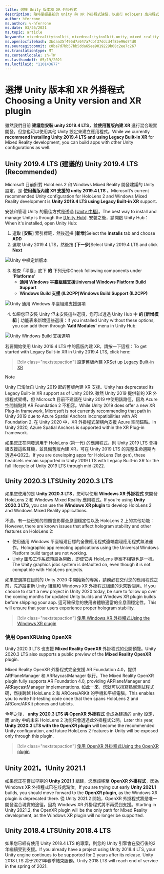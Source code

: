 ```yaml
---
title: 選擇 Unity 版本和 XR 外掛程式
description: 隨時掌握最新的 Unity 與 XR 外掛程式建議，以進行 HoloLens 應用程式開發。
author: hferrone
ms.author: v-hferrone
ms.date: 03/26/2021
ms.topic: article
keywords: mixedrealitytoolkit、mixedrealitytoolkit-unity、mixed reality 耳機、windows mixed reality 耳機、虛擬實境耳機、unity
ms.openlocfilehash: 3bdaa35f495d7a647a7cbf37ddcd4f85e96d74d0
ms.sourcegitcommit: c0ba7d7bb57bb5dda65ee9019229b68c2ee7c267
ms.translationtype: MT
ms.contentlocale: zh-TW
ms.lasthandoff: 05/19/2021
ms.locfileid: "110143677"
---
```

# <a name="choosing-a-unity-version-and-xr-plugin"></a><span data-ttu-id="0f538-104">選擇 Unity 版本和 XR 外掛程式</span><span class="sxs-lookup"><span data-stu-id="0f538-104">Choosing a Unity version and XR plugin</span></span>

<span data-ttu-id="0f538-105">雖然我們目前 **建議您安裝 unity 2019.4 LTS，並使用舊版內建 XR** 進行混合現實開發，但您也可以使用其他 Unity 設定來建立應用程式。</span><span class="sxs-lookup"><span data-stu-id="0f538-105">While we currently **recommend installing Unity 2019.4 LTS and using Legacy Built-in XR** for Mixed Reality development, you can build apps with other Unity configurations as well.</span></span>

## <a name="unity-20194-lts-recommended"></a><span data-ttu-id="0f538-106">Unity 2019.4 LTS (建議的) </span><span class="sxs-lookup"><span data-stu-id="0f538-106">Unity 2019.4 LTS (Recommended)</span></span>

<span data-ttu-id="0f538-107">Microsoft 目前針對 HoloLens 2 和 Windows Mixed Reality 開發建議的 Unity 設定，是 **使用舊版內建 XR 支援的 unity 2019.4 LTS** 。</span><span class="sxs-lookup"><span data-stu-id="0f538-107">Microsoft’s current recommended Unity configuration for HoloLens 2 and Windows Mixed Reality development is **Unity 2019.4 LTS using Legacy Built-in XR** support.</span></span>

<span data-ttu-id="0f538-108">安裝和管理 Unity 的最佳方式是透過 <a href="https://unity3d.com/get-unity/download" target="_blank">[Unity 中樞]</a>。</span><span class="sxs-lookup"><span data-stu-id="0f538-108">The best way to install and manage Unity is through the <a href="https://unity3d.com/get-unity/download" target="_blank">[Unity Hub]</a>.</span></span> <span data-ttu-id="0f538-109">安裝之後，請開啟 Unity Hub：</span><span class="sxs-lookup"><span data-stu-id="0f538-109">When it's installed, open Unity Hub:</span></span>

1. <span data-ttu-id="0f538-110">選取 [**安裝**] 索引標籤，然後選擇 [**新增**]</span><span class="sxs-lookup"><span data-stu-id="0f538-110">Select the **Installs** tab and choose **ADD**</span></span>
2. <span data-ttu-id="0f538-111">選取 Unity 2019.4 LTS，然後按 **[下一步]**</span><span class="sxs-lookup"><span data-stu-id="0f538-111">Select Unity 2019.4 LTS and click **Next**</span></span>

![Unity 中樞定新版本](images/unity-hub-img-01.png)

3. <span data-ttu-id="0f538-113">檢查「平臺」底下 **的** 下列元件</span><span class="sxs-lookup"><span data-stu-id="0f538-113">Check following components under **'Platforms'**</span></span>
    * <span data-ttu-id="0f538-114">**通用 Windows 平臺組建支援**</span><span class="sxs-lookup"><span data-stu-id="0f538-114">**Universal Windows Platform Build Support**</span></span> 
    * <span data-ttu-id="0f538-115">**Windows Build 支援 (IL2CPP)**</span><span class="sxs-lookup"><span data-stu-id="0f538-115">**Windows Build Support (IL2CPP)**</span></span>

![Unity 通用 Windows 平臺組建支援選項](../images/Unity_Install_Option_UWP.png)

4. <span data-ttu-id="0f538-117">如果您已安裝 Unity 但未安裝這些選項，您可以透過 Unity Hub 中 **的 [新增模組** ] 功能表來新增這些選項：</span><span class="sxs-lookup"><span data-stu-id="0f538-117">If you installed Unity without these options, you can add them through **'Add Modules'** menu in Unity Hub:</span></span>

![Unity Windows Build 支援選項](../images/Unity_Install_Option_UWP2.png)

<span data-ttu-id="0f538-119">若要開始使用 Unity 2019.4 LTS 中的舊版內建 XR，請按一下這裡：</span><span class="sxs-lookup"><span data-stu-id="0f538-119">To get started with Legacy Built-in XR in Unity 2019.4 LTS, click here:</span></span>

> [!div class="nextstepaction"]
> [<span data-ttu-id="0f538-120">設定舊版內建 XR</span><span class="sxs-lookup"><span data-stu-id="0f538-120">Set up Legacy Built-in XR</span></span>](legacy-xr-support.md)

> [!NOTE]
> <span data-ttu-id="0f538-121">Unity 已淘汰自 Unity 2019 起的舊版內建 XR 支援。</span><span class="sxs-lookup"><span data-stu-id="0f538-121">Unity has deprecated its Legacy Built-in XR support as of Unity 2019.</span></span>  <span data-ttu-id="0f538-122">雖然 Unity 2019 提供新的 XR 外掛程式架構，但 Microsoft 目前不建議在 Unity 2019 中使用該路徑，因為 Azure 空間錨點與 AR Foundation 2 不相容。</span><span class="sxs-lookup"><span data-stu-id="0f538-122">While Unity 2019 does offer a new XR Plug-in framework, Microsoft is not currently recommending that path in Unity 2019 due to Azure Spatial Anchors incompatibilities with AR Foundation 2.</span></span>  <span data-ttu-id="0f538-123">在 Unity 2020 中，XR 外掛程式架構內支援 Azure 空間錨點。</span><span class="sxs-lookup"><span data-stu-id="0f538-123">In Unity 2020, Azure Spatial Anchors is supported within the XR Plug-in framework.</span></span>

<span data-ttu-id="0f538-124">如果您正在開發適用于 HoloLens (第一代) 的應用程式，則 Unity 2019 LTS 會持續支援這些耳機，並具備舊版內建 XR，可在 Unity 2019 LTS 的完整生命週期內透過中2022。</span><span class="sxs-lookup"><span data-stu-id="0f538-124">If you are developing apps for HoloLens (1st gen), these headsets remain supported in Unity 2019 LTS with Legacy Built-in XR for the full lifecycle of Unity 2019 LTS through mid-2022.</span></span>

## <a name="unity-20203-lts"></a><span data-ttu-id="0f538-125">Unity 2020.3 LTS</span><span class="sxs-lookup"><span data-stu-id="0f538-125">Unity 2020.3 LTS</span></span> 

<span data-ttu-id="0f538-126">如果您使用的是 **Unity 2020.3 LTS**，您可以使用 **Windows XR 外掛程式** 來開發 HoloLens 2 和 Windows Mixed Reality 應用程式。</span><span class="sxs-lookup"><span data-stu-id="0f538-126">If you’re using **Unity 2020.3 LTS**, you can use the **Windows XR plugin** to develop HoloLens 2 and Windows Mixed Reality applications.</span></span>

<span data-ttu-id="0f538-127">不過，有一些已知的問題會影響全息圖穩定性以及 HoloLens 2 上的其他功能：</span><span class="sxs-lookup"><span data-stu-id="0f538-127">However, there are known issues that affect hologram stability and other features on HoloLens 2:</span></span> 

* <span data-ttu-id="0f538-128">使用通用 Windows 平臺組建目標的全像應用程式遠端處理應用程式無法運作。</span><span class="sxs-lookup"><span data-stu-id="0f538-128">Holographic app remoting applications using the Universal Windows Platform build target are not working.</span></span>
* <span data-ttu-id="0f538-129">Unity 圖形工作系統預設為開啟，即使它與 HoloLens 專案不相容也是一樣。</span><span class="sxs-lookup"><span data-stu-id="0f538-129">The Unity graphics jobs system is defaulted on, even though it is not compatible with HoloLens projects.</span></span>

<span data-ttu-id="0f538-130">如果您選擇在目前的 Unity 2020 中開始新的專案，請務必在交付您的應用程式之前，先追蹤更新 Unity 組建和 Windows XR 外掛程式組建的未來數個月。</span><span class="sxs-lookup"><span data-stu-id="0f538-130">If you choose to start a new project in Unity 2020 today, be sure to follow up over the coming months for updated Unity builds and Windows XR plugin builds before shipping your app.</span></span>  <span data-ttu-id="0f538-131">這可確保您的使用者體驗適當的全息圖穩定性。</span><span class="sxs-lookup"><span data-stu-id="0f538-131">This will ensure that your users experience proper hologram stability.</span></span>

> [!div class="nextstepaction"]
> [<span data-ttu-id="0f538-132">使用 Windows XR 外掛程式</span><span class="sxs-lookup"><span data-stu-id="0f538-132">Using the Windows XR plugin</span></span>](windows-xr-plugin.md)

### <a name="using-openxr"></a><span data-ttu-id="0f538-133">使用 OpenXR</span><span class="sxs-lookup"><span data-stu-id="0f538-133">Using OpenXR</span></span>

<span data-ttu-id="0f538-134">Unity 2020.3 LTS 也支援 **Mixed Reality OpenXR** 外掛程式的公開預覽。</span><span class="sxs-lookup"><span data-stu-id="0f538-134">Unity 2020.3 LTS also supports a public preview of the **Mixed Reality OpenXR** plugin.</span></span>

<span data-ttu-id="0f538-135">Mixed Reality OpenXR 外掛程式完全支援 AR Foundation 4.0，提供 ARPlaneManager 和 ARRaycastManager 執行。</span><span class="sxs-lookup"><span data-stu-id="0f538-135">The Mixed Reality OpenXR plugin fully supports AR Foundation 4.0, providing ARPlaneManager and ARRaycastManager implementations.</span></span> <span data-ttu-id="0f538-136">如此一來，您就可以撰寫點擊測試程式碼，然後跨越 HoloLens 2 和 ARCore/ARKit 的手機和平板電腦。</span><span class="sxs-lookup"><span data-stu-id="0f538-136">This enables you to write hit-testing code once that then spans HoloLens 2 and ARCore/ARKit phones and tablets.</span></span> 

<span data-ttu-id="0f538-137">今年之後， **unity 2020.3 LTS 與 OpenXR 外掛程式** 會成為建議的 unity 設定，而 unity 中的未來 HoloLens 2 功能只會透過此外掛程式公開。</span><span class="sxs-lookup"><span data-stu-id="0f538-137">Later this year, **Unity 2020.3 LTS with the OpenXR plugin** will become the recommended Unity configuration, and future HoloLens 2 features in Unity will be exposed only through this plugin.</span></span>

> [!div class="nextstepaction"]
> [<span data-ttu-id="0f538-138">使用 OpenXR 外掛程式</span><span class="sxs-lookup"><span data-stu-id="0f538-138">Using the OpenXR plugin</span></span>](openxr-getting-started.md)

## <a name="unity-20211"></a><span data-ttu-id="0f538-139">Unity 2021。1</span><span class="sxs-lookup"><span data-stu-id="0f538-139">Unity 2021.1</span></span>

<span data-ttu-id="0f538-140">如果您正在嘗試早期的 **Unity 2021.1** 組建，您應該移至 **OpenXR 外掛程式**，因為 Windows XR 外掛程式已在該處淘汰。</span><span class="sxs-lookup"><span data-stu-id="0f538-140">If you are trying out early **Unity 2021.1** builds, you should move forward to the **OpenXR plugin**, as the Windows XR plugin is deprecated there.</span></span>  <span data-ttu-id="0f538-141">從 Unity 2021.2 開始，OpenXR 外掛程式將是唯一開發混合現實的途徑，因為 Windows XR 外掛程式將不再受到支援。</span><span class="sxs-lookup"><span data-stu-id="0f538-141">Starting in Unity 2021.2, the OpenXR plugin will be the only path for Mixed Reality development, as the Windows XR plugin will no longer be supported.</span></span>

## <a name="unity-20184-lts"></a><span data-ttu-id="0f538-142">Unity 2018.4 LTS</span><span class="sxs-lookup"><span data-stu-id="0f538-142">Unity 2018.4 LTS</span></span>

<span data-ttu-id="0f538-143">如果您已經有使用 Unity 2018.4 LTS 的專案，則您的 Unity 引擎會在發行後的2年繼續受到支援。</span><span class="sxs-lookup"><span data-stu-id="0f538-143">If you already have a project using Unity 2018.4 LTS, your Unity engine continues to be supported for 2 years after its release.</span></span>  <span data-ttu-id="0f538-144">Unity 2018 LTS 將于2021年春季結束服務。</span><span class="sxs-lookup"><span data-stu-id="0f538-144">Unity 2018 LTS will reach end of service in the spring of 2021.</span></span>
